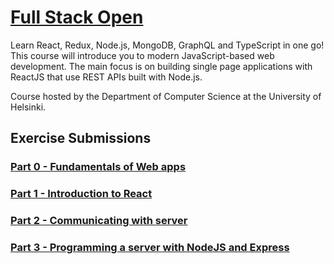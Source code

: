 # [Full Stack Open](https://fullstackopen.com/en/)
Learn React, Redux, Node.js, MongoDB, GraphQL and TypeScript in one go! This course will introduce you to modern JavaScript-based web development. The main focus is on building single page applications with ReactJS that use REST APIs built with Node.js.

Course hosted by the Department of Computer Science at the University of Helsinki.

## Exercise Submissions

### [Part 0 - Fundamentals of Web apps](./part0)
### [Part 1 - Introduction to React](./part1/)
### [Part 2 - Communicating with server](./part2/)
### [Part 3 - Programming a server with NodeJS and Express](./part3/)